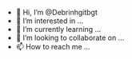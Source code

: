 - 👋 Hi, I’m @Debrinhgitbgt
- 👀 I’m interested in ...
- 🌱 I’m currently learning ...
- 💞️ I’m looking to collaborate on ...
- 📫 How to reach me ...

<!---
Debrinhgitbgt/Debrinhgitbgt is a ✨ special ✨ repository because its `README.md` (this file) appears on your GitHub profile.
You can click the Preview link to take a look at your changes.
--->

